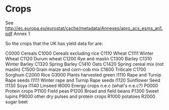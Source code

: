 # Crops

See http://ec.europa.eu/eurostat/cache/metadata/Annexes/apro_acs_esms_an1.pdf
Annex 1

So the crops that the UK has yield data for are:

C0000 Cereals
C1000 Cereals excluding rice
C1110 Wheat
C1111 Winter Wheat
C1120 Durum wheat
C1200 Rye and maslin
C1300 Barley
C1310 Winter Barley
C1320 Spring Barley
C1410 Oats
C1420 Spring cereal mix (not maslin)
C1500 Grain maize and corn-cob mix
C1600 Triticale
C1700 Sorghum
C2000 Rice
G3000 Plants harvested green
I1110 Rape and Turnip Rape seeds
I1111 Winter rape and Turnip Rape seeds
I1120 Sunflower Seed
I1130 Soya
I1140 Linseed
I6000 Energy crops n.e.c (what's n.e.c?)
P0000 Protein crops
P1100 Field peas
P1200 Broad and field beans
P1300 Sweet lupins
P9000 other dry pulses and protein crops
R1000 potatoes
R2000 sugar beet
